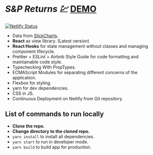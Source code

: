 
# *S&P Returns 💹* [DEMO](https://sandpreturns.netlify.app/)
[![Netlify Status](https://api.netlify.com/api/v1/badges/3dcb0b8a-5f93-4814-884b-046081a138ad/deploy-status)](https://app.netlify.com/sites/stocktwitter/deploys)
 - Data from [SlickCharts](https://www.slickcharts.com/sp500/returns).
 - **React** as view library. (Latest version)
 - **React Hooks** for state management without classes and managing component lifecycle.
 - Prettier + ESLint + Airbnb Style Guide for code formatting and maintainable code style.
 - Typechecking With PropTypes.
 - ECMAScript Modules for separating different concerns of the application.
 - Flexbox for styling.
 - yarn for dev dependencies.
 - CSS in JS.
 - Continuous Deployment on Netlify from Git repository.

## List of commands to run locally

 - **Clone the repo.**
 -  **Change directory to the cloned repo.**
 -  `yarn install` to install all dependencies.
 -  `yarn start` to run in developer mode.
 -  `yarn build` to build app for production.
